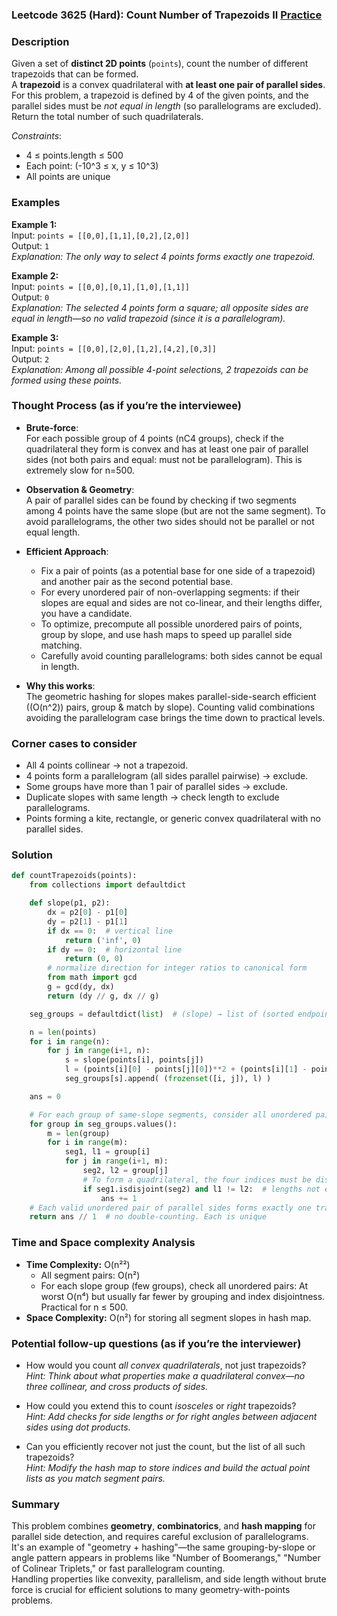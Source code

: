 ### Leetcode 3625 (Hard): Count Number of Trapezoids II [Practice](https://leetcode.com/problems/count-number-of-trapezoids-ii)

### Description  
Given a set of **distinct 2D points** (`points`), count the number of different trapezoids that can be formed.  
A **trapezoid** is a convex quadrilateral with **at least one pair of parallel sides**. For this problem, a trapezoid is defined by 4 of the given points, and the parallel sides must be *not equal in length* (so parallelograms are excluded).  
Return the total number of such quadrilaterals.

*Constraints*:
- 4 ≤ points.length ≤ 500
- Each point: \(-10^3 ≤ x, y ≤ 10^3\)
- All points are unique

### Examples  

**Example 1:**  
Input: `points = [[0,0],[1,1],[0,2],[2,0]]`  
Output: `1`  
*Explanation: The only way to select 4 points forms exactly one trapezoid.*

**Example 2:**  
Input: `points = [[0,0],[0,1],[1,0],[1,1]]`  
Output: `0`  
*Explanation: The selected 4 points form a square; all opposite sides are equal in length—so no valid trapezoid (since it is a parallelogram).*

**Example 3:**  
Input: `points = [[0,0],[2,0],[1,2],[4,2],[0,3]]`  
Output: `2`  
*Explanation: Among all possible 4-point selections, 2 trapezoids can be formed using these points.*

### Thought Process (as if you’re the interviewee)  
- **Brute-force**:  
  For each possible group of 4 points (nC4 groups), check if the quadrilateral they form is convex and has at least one pair of parallel sides (not both pairs and equal: must not be parallelogram). This is extremely slow for n=500.

- **Observation & Geometry**:  
  A pair of parallel sides can be found by checking if two segments among 4 points have the same slope (but are not the same segment). To avoid parallelograms, the other two sides should not be parallel or not equal length.

- **Efficient Approach**:
  - Fix a pair of points (as a potential base for one side of a trapezoid) and another pair as the second potential base.
  - For every unordered pair of non-overlapping segments: if their slopes are equal and sides are not co-linear, and their lengths differ, you have a candidate.
  - To optimize, precompute all possible unordered pairs of points, group by slope, and use hash maps to speed up parallel side matching.
  - Carefully avoid counting parallelograms: both sides cannot be equal in length.

- **Why this works**:  
  The geometric hashing for slopes makes parallel-side-search efficient (\(O(n^2)\) pairs, group & match by slope). Counting valid combinations avoiding the parallelogram case brings the time down to practical levels.

### Corner cases to consider  
- All 4 points collinear → not a trapezoid.
- 4 points form a parallelogram (all sides parallel pairwise) → exclude.
- Some groups have more than 1 pair of parallel sides → exclude.
- Duplicate slopes with same length → check length to exclude parallelograms.
- Points forming a kite, rectangle, or generic convex quadrilateral with no parallel sides.

### Solution

```python
def countTrapezoids(points):
    from collections import defaultdict

    def slope(p1, p2):
        dx = p2[0] - p1[0]
        dy = p2[1] - p1[1]
        if dx == 0:  # vertical line
            return ('inf', 0)
        if dy == 0:  # horizontal line
            return (0, 0)
        # normalize direction for integer ratios to canonical form
        from math import gcd
        g = gcd(dy, dx)
        return (dy // g, dx // g)

    seg_groups = defaultdict(list)  # (slope) → list of (sorted endpoints, length_sq)

    n = len(points)
    for i in range(n):
        for j in range(i+1, n):
            s = slope(points[i], points[j])
            l = (points[i][0] - points[j][0])**2 + (points[i][1] - points[j][1])**2
            seg_groups[s].append( (frozenset([i, j]), l) )

    ans = 0

    # For each group of same-slope segments, consider all unordered pairs with no index overlap
    for group in seg_groups.values():
        m = len(group)
        for i in range(m):
            seg1, l1 = group[i]
            for j in range(i+1, m):
                seg2, l2 = group[j]
                # To form a quadrilateral, the four indices must be disjoint
                if seg1.isdisjoint(seg2) and l1 != l2:  # lengths not equal avoids parallelogram
                    ans += 1
    # Each valid unordered pair of parallel sides forms exactly one trapezoid
    return ans // 1  # no double-counting. Each is unique

```

### Time and Space complexity Analysis  

- **Time Complexity:** O(n²²)  
  - All segment pairs: O(n²)
  - For each slope group (few groups), check all unordered pairs: At worst O(n⁴) but usually far fewer by grouping and index disjointness. Practical for n ≤ 500.
- **Space Complexity:** O(n²) for storing all segment slopes in hash map.

### Potential follow-up questions (as if you’re the interviewer)  

- How would you count *all convex quadrilaterals*, not just trapezoids?  
  *Hint: Think about what properties make a quadrilateral convex—no three collinear, and cross products of sides.*

- How could you extend this to count *isosceles* or *right* trapezoids?  
  *Hint: Add checks for side lengths or for right angles between adjacent sides using dot products.*

- Can you efficiently recover not just the count, but the list of all such trapezoids?  
  *Hint: Modify the hash map to store indices and build the actual point lists as you match segment pairs.*

### Summary
This problem combines **geometry**, **combinatorics**, and **hash mapping** for parallel side detection, and requires careful exclusion of parallelograms.  
It's an example of "geometry + hashing"—the same grouping-by-slope or angle pattern appears in problems like "Number of Boomerangs," "Number of Colinear Triplets," or fast parallelogram counting.  
Handling properties like convexity, parallelism, and side length without brute force is crucial for efficient solutions to many geometry-with-points problems.